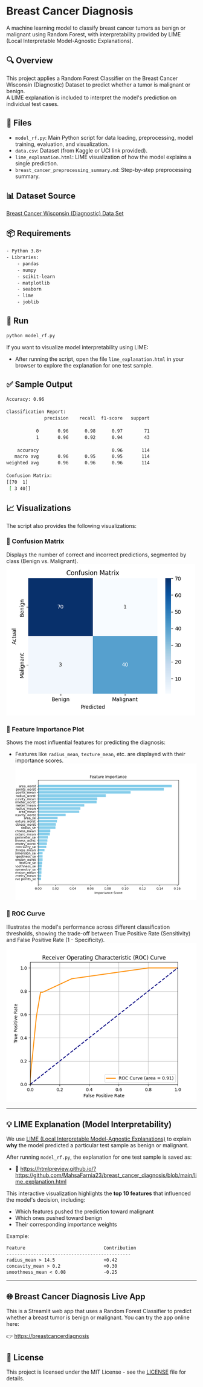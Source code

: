 # Breast Cancer Diagnosis

A machine learning model to classify breast cancer tumors as benign or malignant using Random Forest, with interpretability provided by LIME (Local Interpretable Model-Agnostic Explanations).

## 🔍 Overview
This project applies a Random Forest Classifier on the Breast Cancer Wisconsin (Diagnostic) Dataset to predict whether a tumor is malignant or benign.  
A LIME explanation is included to interpret the model's prediction on individual test cases.

## 📂 Files
- `model_rf.py`: Main Python script for data loading, preprocessing, model training, evaluation, and visualization.
- `data.csv`: Dataset (from Kaggle or UCI link provided).
- `lime_explanation.html`: LIME visualization of how the model explains a single prediction.
- `breast_cancer_preprocessing_summary.md`: Step-by-step preprocessing summary.

## 📊 Dataset Source
[Breast Cancer Wisconsin (Diagnostic) Data Set](https://www.kaggle.com/datasets/uciml/breast-cancer-wisconsin-data)

## 📦 Requirements
```bash
- Python 3.8+
- Libraries:
    - pandas
    - numpy
    - scikit-learn
    - matplotlib
    - seaborn
    - lime
    - joblib
````

## 🚀 Run

```bash
python model_rf.py
```

If you want to visualize model interpretability using LIME:

* After running the script, open the file `lime_explanation.html` in your browser to explore the explanation for one test sample.

## ✅ Sample Output

```bash
Accuracy: 0.96

Classification Report:
              precision    recall  f1-score   support

           0       0.96      0.98      0.97        71
           1       0.96      0.92      0.94        43

    accuracy                           0.96       114
   macro avg       0.96      0.95      0.95       114
weighted avg       0.96      0.96      0.96       114

Confusion Matrix:
[[70  1]
 [ 3 40]]
```

## 📈 Visualizations

The script also provides the following visualizations:

### 🔹 Confusion Matrix

Displays the number of correct and incorrect predictions, segmented by class (Benign vs. Malignant).
![Confusion Matrix](images/confusion_matrix.png)

### 🔹 Feature Importance Plot

Shows the most influential features for predicting the diagnosis:

* Features like `radius_mean`, `texture_mean`, etc. are displayed with their importance scores.
  ![Feature Importance](images/feature_importance.png)

### 🔹 ROC Curve

Illustrates the model's performance across different classification thresholds, showing the trade-off between True Positive Rate (Sensitivity) and False Positive Rate (1 - Specificity).
![ROC Curve](images/roc_curve.png)

---

## 💡 LIME Explanation (Model Interpretability)

We use [LIME (Local Interpretable Model-Agnostic Explanations)](https://github.com/marcotcr/lime) to explain **why** the model predicted a particular test sample as benign or malignant.

After running `model_rf.py`, the explanation for one test sample is saved as:

* 🔗  https://htmlpreview.github.io/?https://github.com/MahsaFarnia23/breast_cancer_diagnosis/blob/main/lime_explanation.html

This interactive visualization highlights the **top 10 features** that influenced the model's decision, including:

* Which features pushed the prediction toward malignant
* Which ones pushed toward benign
* Their corresponding importance weights

Example:

```
Feature                             Contribution
----------------------------------------------
radius_mean > 14.5                  +0.42
concavity_mean > 0.2                +0.30
smoothness_mean < 0.08              -0.25
```

---

## 🌐 Breast Cancer Diagnosis Live App

This is a Streamlit web app that uses a Random Forest Classifier to predict whether a breast tumor is benign or malignant.
You can try the app online here:

👉 [https://breastcancerdiagnosis](https://breastcancerdiagnosis-xwiskh48x4ynp8s2ssenc2.streamlit.app/)

## 📜 License

This project is licensed under the MIT License - see the [LICENSE](LICENSE) file for details.


